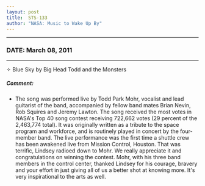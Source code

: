 ```yaml
---
layout: post
title:  STS-133
author: "NASA: Music to Wake Up By"
---
```


----
### DATE: March 08, 2011
----
✧ Blue Sky by Big Head Todd and the Monsters

##### Comment:
* The song was performed live by Todd Park Mohr, vocalist and lead guitarist of the band, accompanied by fellow band mates Brian Nevin, Rob Squires and Jeremy Lawton. The song received the most votes in NASA's Top 40 song contest receiving 722,662 votes (29 percent of the 2,463,774 total). It was originally written as a tribute to the space program and workforce, and is routinely played in concert by the four-member band. The live performance was the first time a shuttle crew has been awakened live from Mission Control, Houston. That was terrific, Lindsey radioed down to Mohr. We really appreciate it and congratulations on winning the contest. Mohr, with his three band members in the control center, thanked Lindsey for his courage, bravery and your effort in just giving all of us a better shot at knowing more. It's very inspirational to the arts as well.
